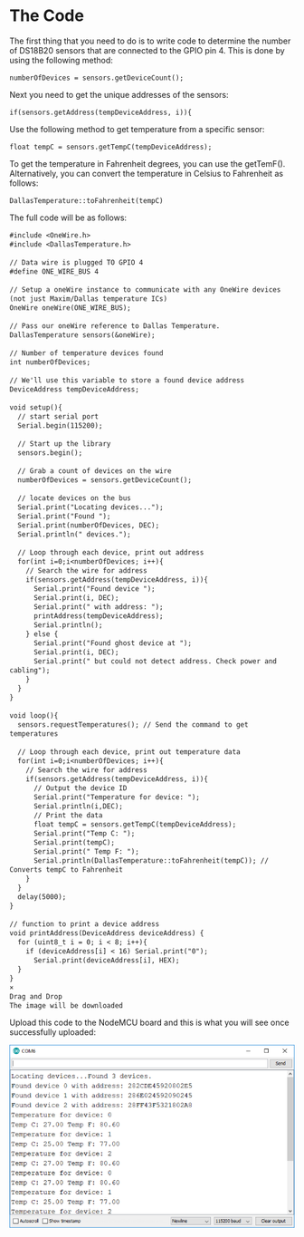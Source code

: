 # The Code

The first thing that you need to do is to write code to determine the number of DS18B20 sensors that are connected to the GPIO pin 4. This is done by using the following method:

```text
numberOfDevices = sensors.getDeviceCount();
```

Next you need to get the unique addresses of the sensors:

```text
if(sensors.getAddress(tempDeviceAddress, i)){
```

 Use the following method to get temperature from a specific sensor:

```text
float tempC = sensors.getTempC(tempDeviceAddress);
```

To get the temperature in Fahrenheit degrees, you can use the getTemF\(\). Alternatively, you can convert the temperature in Celsius to Fahrenheit as follows:

```text
DallasTemperature::toFahrenheit(tempC)
```

The full code will be as follows:

```text
#include <OneWire.h>
#include <DallasTemperature.h>

// Data wire is plugged TO GPIO 4
#define ONE_WIRE_BUS 4

// Setup a oneWire instance to communicate with any OneWire devices (not just Maxim/Dallas temperature ICs)
OneWire oneWire(ONE_WIRE_BUS);

// Pass our oneWire reference to Dallas Temperature. 
DallasTemperature sensors(&oneWire);

// Number of temperature devices found
int numberOfDevices;

// We'll use this variable to store a found device address
DeviceAddress tempDeviceAddress; 

void setup(){
  // start serial port
  Serial.begin(115200);
  
  // Start up the library
  sensors.begin();
  
  // Grab a count of devices on the wire
  numberOfDevices = sensors.getDeviceCount();
  
  // locate devices on the bus
  Serial.print("Locating devices...");
  Serial.print("Found ");
  Serial.print(numberOfDevices, DEC);
  Serial.println(" devices.");

  // Loop through each device, print out address
  for(int i=0;i<numberOfDevices; i++){
    // Search the wire for address
    if(sensors.getAddress(tempDeviceAddress, i)){
      Serial.print("Found device ");
      Serial.print(i, DEC);
      Serial.print(" with address: ");
      printAddress(tempDeviceAddress);
      Serial.println();
    } else {
      Serial.print("Found ghost device at ");
      Serial.print(i, DEC);
      Serial.print(" but could not detect address. Check power and cabling");
    }
  }
}

void loop(){ 
  sensors.requestTemperatures(); // Send the command to get temperatures
  
  // Loop through each device, print out temperature data
  for(int i=0;i<numberOfDevices; i++){
    // Search the wire for address
    if(sensors.getAddress(tempDeviceAddress, i)){
      // Output the device ID
      Serial.print("Temperature for device: ");
      Serial.println(i,DEC);
      // Print the data
      float tempC = sensors.getTempC(tempDeviceAddress);
      Serial.print("Temp C: ");
      Serial.print(tempC);
      Serial.print(" Temp F: ");
      Serial.println(DallasTemperature::toFahrenheit(tempC)); // Converts tempC to Fahrenheit
    }
  }
  delay(5000);
}

// function to print a device address
void printAddress(DeviceAddress deviceAddress) {
  for (uint8_t i = 0; i < 8; i++){
    if (deviceAddress[i] < 16) Serial.print("0");
      Serial.print(deviceAddress[i], HEX);
  }
}
×
Drag and Drop
The image will be downloaded
```

Upload this code to the NodeMCU board and this is what you will see once successfully uploaded:

![Serial monitor for multiple DS18B20 sensors \(randomnerdtutorial.com\)](../../../.gitbook/assets/multipleds18b20.png)




